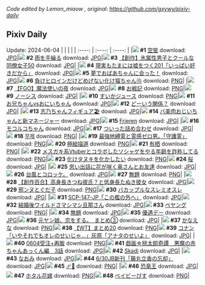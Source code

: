 *Code edited by Lemon_miaow , original: https://github.com/gxywy/pixiv-daily*
## Pixiv Daily 
Update: 2024-06-04
|      |      |      |
| :----: | :----: | :----: |
|![](https://pximg.lemonmiaow.xyz/c/240x480/img-master/img/2024/06/02/00/00/38/119258477_p0_master1200.jpg) **#1** [空蛍](https://www.pixiv.net/artworks/119258477) download: [JPG](https://pximg.lemonmiaow.xyz/img-original/img/2024/06/02/00/00/38/119258477_p0.jpg)|![](https://pximg.lemonmiaow.xyz/c/240x480/img-master/img/2024/06/02/00/00/25/119258429_p0_master1200.jpg) **#2** [雨を手繰る](https://www.pixiv.net/artworks/119258429) download: [JPG](https://pximg.lemonmiaow.xyz/img-original/img/2024/06/02/00/00/25/119258429_p0.jpg)|![](https://pximg.lemonmiaow.xyz/c/240x480/img-master/img/2024/06/02/00/04/11/119258837_p0_master1200.jpg) **#3** [【創作】氷属性男子とクールな同僚女子50](https://www.pixiv.net/artworks/119258837) download: [JPG](https://pximg.lemonmiaow.xyz/img-original/img/2024/06/02/00/04/11/119258837_p0.jpg)|
|![](https://pximg.lemonmiaow.xyz/c/240x480/img-master/img/2024/06/02/18/24/31/119280972_p0_master1200.jpg) **#4** [現実もたまには嘘をつく201「いっぱい好きだから」](https://www.pixiv.net/artworks/119280972) download: [JPG](https://pximg.lemonmiaow.xyz/img-original/img/2024/06/02/18/24/31/119280972_p0.jpg)|![](https://pximg.lemonmiaow.xyz/c/240x480/img-master/img/2024/06/02/16/14/04/119277942_p0_master1200.jpg) **#5** [夢でおばあちゃんに会った！](https://www.pixiv.net/artworks/119277942) download: [JPG](https://pximg.lemonmiaow.xyz/img-original/img/2024/06/02/16/14/04/119277942_p0.jpg)|![](https://pximg.lemonmiaow.xyz/c/240x480/img-master/img/2024/06/02/01/21/48/119261409_p0_master1200.jpg) **#6** [負けヒロインだけどめげない化け猫ちゃん⑮](https://www.pixiv.net/artworks/119261409) download: [PNG](https://pximg.lemonmiaow.xyz/img-original/img/2024/06/02/01/21/48/119261409_p0.png)|
|![](https://pximg.lemonmiaow.xyz/c/240x480/img-master/img/2024/06/02/00/37/20/119260063_p0_master1200.jpg) **#7** [【FGO】魔法使いの夜](https://www.pixiv.net/artworks/119260063) download: [JPG](https://pximg.lemonmiaow.xyz/img-original/img/2024/06/02/00/37/20/119260063_p0.jpg)|![](https://pximg.lemonmiaow.xyz/c/240x480/img-master/img/2024/06/02/23/55/57/119294298_p0_master1200.jpg) **#8** [お戦記](https://www.pixiv.net/artworks/119294298) download: [PNG](https://pximg.lemonmiaow.xyz/img-original/img/2024/06/02/23/55/57/119294298_p0.png)|![](https://pximg.lemonmiaow.xyz/c/240x480/img-master/img/2024/06/02/00/14/03/119259267_p0_master1200.jpg) **#9** [ノーシス](https://www.pixiv.net/artworks/119259267) download: [JPG](https://pximg.lemonmiaow.xyz/img-original/img/2024/06/02/00/14/03/119259267_p0.jpg)|
|![](https://pximg.lemonmiaow.xyz/c/240x480/img-master/img/2024/06/02/20/30/03/119286096_p0_master1200.jpg) **#10** [すいかジュース](https://www.pixiv.net/artworks/119286096) download: [PNG](https://pximg.lemonmiaow.xyz/img-original/img/2024/06/02/20/30/03/119286096_p0.png)|![](https://pximg.lemonmiaow.xyz/c/240x480/img-master/img/2024/06/02/13/12/05/119273656_p0_master1200.jpg) **#11** [お兄ちゃんvsおにいちゃん](https://www.pixiv.net/artworks/119273656) download: [JPG](https://pximg.lemonmiaow.xyz/img-original/img/2024/06/02/13/12/05/119273656_p0.jpg)|![](https://pximg.lemonmiaow.xyz/c/240x480/img-master/img/2024/06/03/00/01/31/119294803_p0_master1200.jpg) **#12** [どーいう関係？](https://www.pixiv.net/artworks/119294803) download: [JPG](https://pximg.lemonmiaow.xyz/img-original/img/2024/06/03/00/01/31/119294803_p0.jpg)|
|![](https://pximg.lemonmiaow.xyz/c/240x480/img-master/img/2024/06/02/00/46/21/119260346_p0_master1200.jpg) **#13** [志乃ちゃんフィギュア🏖️](https://www.pixiv.net/artworks/119260346) download: [JPG](https://pximg.lemonmiaow.xyz/img-original/img/2024/06/02/00/46/21/119260346_p0.jpg)|![](https://pximg.lemonmiaow.xyz/c/240x480/img-master/img/2024/06/02/00/02/57/119258760_p0_master1200.jpg) **#14** [バ美肉おじいちゃんと新マネージャー](https://www.pixiv.net/artworks/119258760) download: [JPG](https://pximg.lemonmiaow.xyz/img-original/img/2024/06/02/00/02/57/119258760_p0.jpg)|![](https://pximg.lemonmiaow.xyz/c/240x480/img-master/img/2024/06/03/10/42/01/119304969_p0_master1200.jpg) **#15** [Frieren](https://www.pixiv.net/artworks/119304969) download: [JPG](https://pximg.lemonmiaow.xyz/img-original/img/2024/06/03/10/42/01/119304969_p0.jpg)|
|![](https://pximg.lemonmiaow.xyz/c/240x480/img-master/img/2024/06/02/14/21/03/119275191_p0_master1200.jpg) **#16** [モコルコちゃん](https://www.pixiv.net/artworks/119275191) download: [JPG](https://pximg.lemonmiaow.xyz/img-original/img/2024/06/02/14/21/03/119275191_p0.jpg)|![](https://pximg.lemonmiaow.xyz/c/240x480/img-master/img/2024/06/02/02/18/43/119262720_p0_master1200.jpg) **#17** [ついった詰め合わせ](https://www.pixiv.net/artworks/119262720) download: [JPG](https://pximg.lemonmiaow.xyz/img-original/img/2024/06/02/02/18/43/119262720_p0.jpg)|![](https://pximg.lemonmiaow.xyz/c/240x480/img-master/img/2024/06/02/00/26/53/119259712_p0_master1200.jpg) **#18** [무제](https://www.pixiv.net/artworks/119259712) download: [PNG](https://pximg.lemonmiaow.xyz/img-original/img/2024/06/02/00/26/53/119259712_p0.png)|
|![](https://pximg.lemonmiaow.xyz/c/240x480/img-master/img/2024/06/02/10/19/40/119269876_p0_master1200.jpg) **#19** [最強地縛霊と霊感ゼロ男。「守護霊」](https://www.pixiv.net/artworks/119269876) download: [PNG](https://pximg.lemonmiaow.xyz/img-original/img/2024/06/02/10/19/40/119269876_p0.png)|![](https://pximg.lemonmiaow.xyz/c/240x480/img-master/img/2024/06/02/23/33/29/119293398_p0_master1200.jpg) **#20** [極絵描道](https://www.pixiv.net/artworks/119293398) download: [PNG](https://pximg.lemonmiaow.xyz/img-original/img/2024/06/02/23/33/29/119293398_p0.png)|![](https://pximg.lemonmiaow.xyz/c/240x480/img-master/img/2024/06/03/00/28/39/119296019_p0_master1200.jpg) **#21** [有栖](https://www.pixiv.net/artworks/119296019) download: [PNG](https://pximg.lemonmiaow.xyz/img-original/img/2024/06/03/00/28/39/119296019_p0.png)|
|![](https://pximg.lemonmiaow.xyz/c/240x480/img-master/img/2024/06/02/20/27/47/119286009_p0_master1200.jpg) **#22** [メスガキ系Vtuberとコラボしたソシャゲをやる年齢を詐称してる](https://www.pixiv.net/artworks/119286009) download: [PNG](https://pximg.lemonmiaow.xyz/img-original/img/2024/06/02/20/27/47/119286009_p0.png)|![](https://pximg.lemonmiaow.xyz/c/240x480/img-master/img/2024/06/02/00/03/08/119258768_p0_master1200.jpg) **#23** [化けタヌキを化かしたい](https://www.pixiv.net/artworks/119258768) download: [PNG](https://pximg.lemonmiaow.xyz/img-original/img/2024/06/02/00/03/08/119258768_p0.png)|![](https://pximg.lemonmiaow.xyz/c/240x480/img-master/img/2024/06/02/00/00/31/119258446_p0_master1200.jpg) **#24** [桜](https://www.pixiv.net/artworks/119258446) download: [JPG](https://pximg.lemonmiaow.xyz/img-original/img/2024/06/02/00/00/31/119258446_p0.jpg)|
|![](https://pximg.lemonmiaow.xyz/c/240x480/img-master/img/2024/06/02/00/08/10/119259050_p0_master1200.jpg) **#25** [思い出話に花が咲く奥さんとお友達](https://www.pixiv.net/artworks/119259050) download: [JPG](https://pximg.lemonmiaow.xyz/img-original/img/2024/06/02/00/08/10/119259050_p0.jpg)|![](https://pximg.lemonmiaow.xyz/c/240x480/img-master/img/2024/06/02/22/33/37/119284020_p0_master1200.jpg) **#26** [台風とコロッケ。](https://www.pixiv.net/artworks/119284020) download: [JPG](https://pximg.lemonmiaow.xyz/img-original/img/2024/06/02/22/33/37/119284020_p0.jpg)|![](https://pximg.lemonmiaow.xyz/c/240x480/img-master/img/2024/06/02/23/18/38/119292837_p0_master1200.jpg) **#27** [無題](https://www.pixiv.net/artworks/119292837) download: [PNG](https://pximg.lemonmiaow.xyz/img-original/img/2024/06/02/23/18/38/119292837_p0.png)|
|![](https://pximg.lemonmiaow.xyz/c/240x480/img-master/img/2024/06/02/22/06/24/119289930_p0_master1200.jpg) **#28** [【創作百合】高身長きつね彼氏？と低身長たぬき彼女](https://www.pixiv.net/artworks/119289930) download: [JPG](https://pximg.lemonmiaow.xyz/img-original/img/2024/06/02/22/06/24/119289930_p0.jpg)|![](https://pximg.lemonmiaow.xyz/c/240x480/img-master/img/2024/06/02/00/22/42/119259565_p0_master1200.jpg) **#29** [邪ンヌとぐだ子](https://www.pixiv.net/artworks/119259565) download: [PNG](https://pximg.lemonmiaow.xyz/img-original/img/2024/06/02/00/22/42/119259565_p0.png)|![](https://pximg.lemonmiaow.xyz/c/240x480/img-master/img/2024/06/02/00/06/05/119258955_p0_master1200.jpg) **#30** [バカップルなスレミオスレ](https://www.pixiv.net/artworks/119258955) download: [JPG](https://pximg.lemonmiaow.xyz/img-original/img/2024/06/02/00/06/05/119258955_p0.jpg)|
|![](https://pximg.lemonmiaow.xyz/c/240x480/img-master/img/2024/06/03/18/08/52/119312543_p0_master1200.jpg) **#31** [SCP-147-JP「この檻の外へ」](https://www.pixiv.net/artworks/119312543) download: [JPG](https://pximg.lemonmiaow.xyz/img-original/img/2024/06/03/18/08/52/119312543_p0.jpg)|![](https://pximg.lemonmiaow.xyz/c/240x480/img-master/img/2024/06/03/00/05/35/119295097_p0_master1200.jpg) **#32** [結婚後ワイルドさマシマシ旦那さん](https://www.pixiv.net/artworks/119295097) download: [JPG](https://pximg.lemonmiaow.xyz/img-original/img/2024/06/03/00/05/35/119295097_p0.jpg)|![](https://pximg.lemonmiaow.xyz/c/240x480/img-master/img/2024/06/02/11/55/52/119271837_p0_master1200.jpg) **#33** [ペヤング](https://www.pixiv.net/artworks/119271837) download: [PNG](https://pximg.lemonmiaow.xyz/img-original/img/2024/06/02/11/55/52/119271837_p0.png)|
|![](https://pximg.lemonmiaow.xyz/c/240x480/img-master/img/2024/06/02/18/22/45/119281774_p0_master1200.jpg) **#34** [無題](https://www.pixiv.net/artworks/119281774) download: [JPG](https://pximg.lemonmiaow.xyz/img-original/img/2024/06/02/18/22/45/119281774_p0.jpg)|![](https://pximg.lemonmiaow.xyz/c/240x480/img-master/img/2024/06/02/00/27/04/119259719_p0_master1200.jpg) **#35** [優遇デー](https://www.pixiv.net/artworks/119259719) download: [JPG](https://pximg.lemonmiaow.xyz/img-original/img/2024/06/02/00/27/04/119259719_p0.jpg)|![](https://pximg.lemonmiaow.xyz/c/240x480/img-master/img/2024/06/02/00/06/32/119258976_p0_master1200.jpg) **#36** [元ヤン娘、恋をする。　まとめ③](https://www.pixiv.net/artworks/119258976) download: [JPG](https://pximg.lemonmiaow.xyz/img-original/img/2024/06/02/00/06/32/119258976_p0.jpg)|
|![](https://pximg.lemonmiaow.xyz/c/240x480/img-master/img/2024/06/03/04/30/01/119300652_p0_master1200.jpg) **#37** [かなえな](https://www.pixiv.net/artworks/119300652) download: [PNG](https://pximg.lemonmiaow.xyz/img-original/img/2024/06/03/04/30/01/119300652_p0.png)|![](https://pximg.lemonmiaow.xyz/c/240x480/img-master/img/2024/06/02/21/40/40/119288849_p0_master1200.jpg) **#38** [【WT】まとめ20](https://www.pixiv.net/artworks/119288849) download: [PNG](https://pximg.lemonmiaow.xyz/img-original/img/2024/06/02/21/40/40/119288849_p0.png)|![](https://pximg.lemonmiaow.xyz/c/240x480/img-master/img/2024/06/02/17/07/41/119279434_p0_master1200.jpg) **#39** [コナン「いやそれでもオレのせいじゃ…」灰原「アナタのせいよ」](https://www.pixiv.net/artworks/119279434) download: [JPG](https://pximg.lemonmiaow.xyz/img-original/img/2024/06/02/17/07/41/119279434_p0.jpg)|
|![](https://pximg.lemonmiaow.xyz/c/240x480/img-master/img/2024/06/02/00/02/01/119258670_p0_master1200.jpg) **#40** [0604受注+再販](https://www.pixiv.net/artworks/119258670) download: [PNG](https://pximg.lemonmiaow.xyz/img-original/img/2024/06/02/00/02/01/119258670_p0.png)|![](https://pximg.lemonmiaow.xyz/c/240x480/img-master/img/2024/06/03/07/18/28/119302527_p0_master1200.jpg) **#41** [戯画☆桃太郎奇譚　悪魔の赤ちゃんあっくん編　3話](https://www.pixiv.net/artworks/119302527) download: [JPG](https://pximg.lemonmiaow.xyz/img-original/img/2024/06/03/07/18/28/119302527_p0.jpg)|![](https://pximg.lemonmiaow.xyz/c/240x480/img-master/img/2024/06/03/10/09/46/119297728_p0_master1200.jpg) **#42** [Skadi](https://www.pixiv.net/artworks/119297728) download: [JPG](https://pximg.lemonmiaow.xyz/img-original/img/2024/06/03/10/09/46/119297728_p0.jpg)|
|![](https://pximg.lemonmiaow.xyz/c/240x480/img-master/img/2024/06/02/00/00/09/119258365_p0_master1200.jpg) **#43** [なおみ](https://www.pixiv.net/artworks/119258365) download: [JPG](https://pximg.lemonmiaow.xyz/img-original/img/2024/06/02/00/00/09/119258365_p0.jpg)|![](https://pximg.lemonmiaow.xyz/c/240x480/img-master/img/2024/06/02/19/30/23/119259135_p0_master1200.jpg) **#44** [6/30JB新刊「藤丸立香の忘却」](https://www.pixiv.net/artworks/119259135) download: [JPG](https://pximg.lemonmiaow.xyz/img-original/img/2024/06/02/19/30/23/119259135_p0.jpg)|![](https://pximg.lemonmiaow.xyz/c/240x480/img-master/img/2024/06/03/00/00/39/119294662_p0_master1200.jpg) **#45** [🩹🤍](https://www.pixiv.net/artworks/119294662) download: [PNG](https://pximg.lemonmiaow.xyz/img-original/img/2024/06/03/00/00/39/119294662_p0.png)|
|![](https://pximg.lemonmiaow.xyz/c/240x480/img-master/img/2024/06/02/13/18/58/119273792_p0_master1200.jpg) **#46** [恐竜王](https://www.pixiv.net/artworks/119273792) download: [JPG](https://pximg.lemonmiaow.xyz/img-original/img/2024/06/02/13/18/58/119273792_p0.jpg)|![](https://pximg.lemonmiaow.xyz/c/240x480/img-master/img/2024/06/03/17/51/07/119312070_p0_master1200.jpg) **#47** [ホタル花嫁](https://www.pixiv.net/artworks/119312070) download: [PNG](https://pximg.lemonmiaow.xyz/img-original/img/2024/06/03/17/51/07/119312070_p0.png)|![](https://pximg.lemonmiaow.xyz/c/240x480/img-master/img/2024/06/03/17/39/59/119311827_p0_master1200.jpg) **#48** [ベイビーぴす](https://www.pixiv.net/artworks/119311827) download: [PNG](https://pximg.lemonmiaow.xyz/img-original/img/2024/06/03/17/39/59/119311827_p0.png)|
